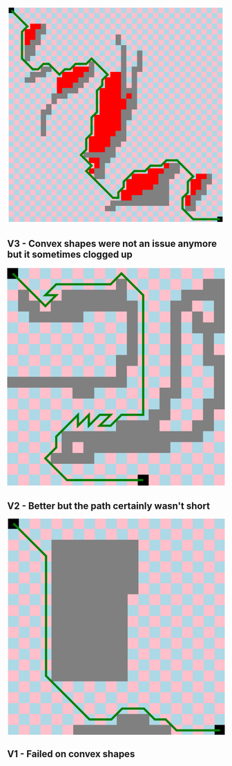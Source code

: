 ![example3](images/example3.png)
## V3 - Convex shapes were not an issue anymore but it sometimes clogged up

![example2](images/example2.png)
## V2 - Better but the path certainly wasn't short

![example1](images/example1.png)
## V1 - Failed on convex shapes
